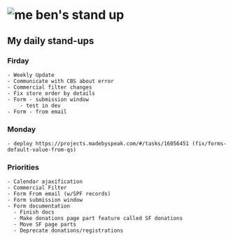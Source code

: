 # ![me](https://avatars2.githubusercontent.com/u/5232044?s=50&v=4) ben's stand up

## My daily stand-ups

### Firday
    
    - Weekly Update
    - Communicate with CBS about error
    - Commercial filter changes
    - Fix store order by details
    - Form - submission window
        - test in dev
    - Form - from email
    
    
### Monday

    - deploy https://projects.madebyspeak.com/#/tasks/16056451 (fix/forms-default-value-from-qs)
    

### Priorities 

    - Calendar ajaxification
    - Commercial Filter
    - Form From email (w/SPF records)
    - Form submission window
    - Form documentation
      - Finish docs
      - Make donations page part feature called SF donations
      - Move SF page parts
      - Deprecate donations/registrations
      
